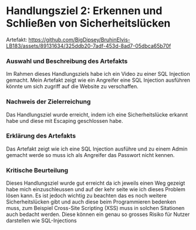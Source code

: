 # Handlungsziel 2: Erkennen und Schließen von Sicherheitslücken

Artefakt: https://github.com/BigDipsey/BruhinElvis-LB183/assets/89131634/325ddb20-7adf-453d-8ad7-05dbca65b70f


### Auswahl und Beschreibung des Artefakts
Im Rahmen dieses Handlungsziels habe ich ein Video zu einer SQL Injection gemacht. Mein Artefakt zeigt wie ein Angreifer eine SQL Injection ausführen könnte um sich zugriff auf die Website zu verschaffen. 

### Nachweis der Zielerreichung
Das Handlungsziel wurde erreicht, indem ich eine Sicherheitslücke erkannt habe und diese mit Escaping geschlossen habe.

### Erklärung des Artefakts
Das Artefakt zeigt wie ich eine SQL Injection ausführe und zu einem Admin gemacht werde so muss ich als Angreifer das Passwort nicht kennen.

### Kritische Beurteilung
Dieses Handlungsziel wurde gut erreicht da ich jeweils einen Weg gezeigt habe mich einzuschleussen und auf der kehr seite wie ich dieses Problem lösen kann. Es ist jedoch wichtig zu beachten das es noch weitere Sicherheitslücken gibt und auch diese beim Programmieren bedenken muss, zum Beispiel Cross-Site Scripting (XSS) muss in solchen Sitationen auch bedacht werden. Diese können ein genau so grosses Risiko für Nutzer darstellen wie SQL-Injections
